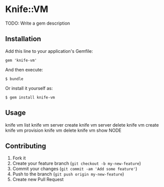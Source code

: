 # Knife::VM

TODO: Write a gem description

## Installation

Add this line to your application's Gemfile:

    gem 'knife-vm'

And then execute:

    $ bundle

Or install it yourself as:

    $ gem install knife-vm

## Usage

knife vm list
knife vm server create
knife vm server delete
knife vm create 
knife vm provision
knife vm delete
knife vm show NODE

## Contributing

1. Fork it
2. Create your feature branch (`git checkout -b my-new-feature`)
3. Commit your changes (`git commit -am 'Add some feature'`)
4. Push to the branch (`git push origin my-new-feature`)
5. Create new Pull Request

